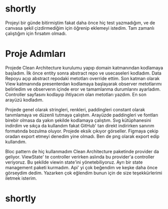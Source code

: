# shortly

Projeyi bir günde bitirmiştim fakat daha önce hiç test yazmadığım, ve de canvasa şekil çizdirmediğim için öğrenip eklemeyi istedim. Tam zamanlı çalıştığım için fırsatım olmadı.

# Proje Adımları

Projede Clean Architecture kurulumu yapıp domain katmanından kodlamaya başladım. İlk önce entity sonra abstract repo ve usecaseleri kodladım. Data Repoyu açıp abstract repodaki metotları override ettim. Son katman olarak View katmanında presenterdan kodlamaya başlayarak observer metotlarımı belirledim ve observerın içinde eror ve tamamlanma durumlarını ayarladım. Controller sayfasını kodlayıp ihtiyacım olan metotları yazdım. En son arayüzü kodladım. 

Projede genel olarak stringleri, renkleri, paddingleri constant olarak tanımlamaya ve düzenli tutmaya çalıştım. Arayüzde paddingleri ve fontları birebir olmasa da yakın şekilde kodlamaya çalıştım. Svg kütüphanesini indirdim ve sıkça da kullandım fakat GitHub' tan direkt indirirken sanırım formatında bozulma oluyor. Projede eksik çıkıyor görseller. Figmaya çekip oradan export etmeyi denedim yine olmadı. Ben de png olarak export edip kullandım. 

Bloc pattern de hiç kullanmadım Clean Architecture paketinde provider da geliyor. ViewState' te controller verirken aslında bu provider'a controller veriyoruz. Bu şekilde viewin state'ini yönetebiliyoruz. Ayrı bir state management paketi kurmadım. Api' yi çok beğendim ve keşke daha önce görseydim dedim. Yazarken çok eğlendim bunun için de size teşekkürlerimi iletmek isterim. 



# shortly
